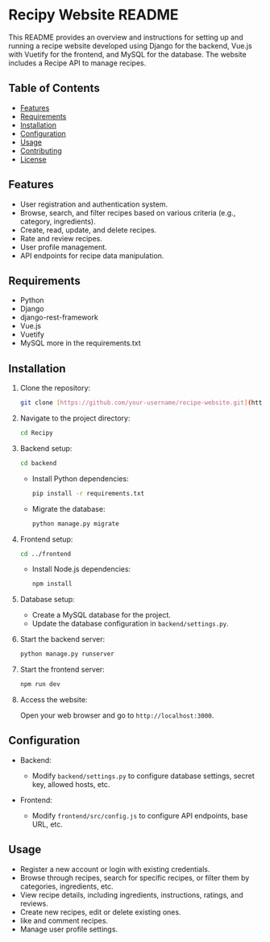 # Recipy Website README
This README provides an overview and instructions for setting up and running a recipe website developed using Django for the backend, Vue.js with Vuetify for the frontend, and MySQL for the database. The website includes a Recipe API to manage recipes.

## Table of Contents

- [Features](#features)
- [Requirements](#requirements)
- [Installation](#installation)
- [Configuration](#configuration)
- [Usage](#usage)
- [Contributing](#contributing)
- [License](#license)

## Features

- User registration and authentication system.
- Browse, search, and filter recipes based on various criteria (e.g., category, ingredients).
- Create, read, update, and delete recipes.
- Rate and review recipes.
- User profile management.
- API endpoints for recipe data manipulation.

## Requirements

- Python
- Django
- django-rest-framework
- Vue.js
- Vuetify
- MySQL
more in the requirements.txt

## Installation

1. Clone the repository:

   ```bash
   git clone [https://github.com/your-username/recipe-website.git](https://github.com/hamzahdili2001/Recipy.git)
   ```

2. Navigate to the project directory:

   ```bash
   cd Recipy
   ```

3. Backend setup:

   ```bash
   cd backend
   ```

   - Install Python dependencies:

     ```bash
     pip install -r requirements.txt
     ```

   - Migrate the database:

     ```bash
     python manage.py migrate
     ```

4. Frontend setup:

   ```bash
   cd ../frontend
   ```

   - Install Node.js dependencies:

     ```bash
     npm install
     ```

5. Database setup:

   - Create a MySQL database for the project.
   - Update the database configuration in `backend/settings.py`.

6. Start the backend server:

   ```bash
   python manage.py runserver
   ```

7. Start the frontend server:

   ```bash
   npm run dev
   ```

8. Access the website:

   Open your web browser and go to `http://localhost:3000`.

## Configuration

- Backend:

  - Modify `backend/settings.py` to configure database settings, secret key, allowed hosts, etc.

- Frontend:

  - Modify `frontend/src/config.js` to configure API endpoints, base URL, etc.

## Usage

- Register a new account or login with existing credentials.
- Browse through recipes, search for specific recipes, or filter them by categories, ingredients, etc.
- View recipe details, including ingredients, instructions, ratings, and reviews.
- Create new recipes, edit or delete existing ones.
- like and comment recipes.
- Manage user profile settings.
